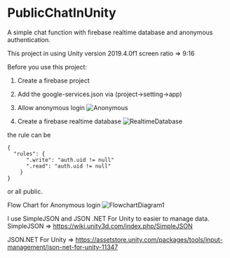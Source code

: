 # PublicChatInUnity
A simple chat function with firebase realtime database and anonymous authentication.

This project in using Unity version 2019.4.0f1
screen ratio => 9:16

Before you use this project: 
1. Create a firebase project 
2. Add the google-services.json via (project->setting->app)
3. Allow anonymous login 
![Anonymous](https://user-images.githubusercontent.com/17348039/87237394-bb138080-c41b-11ea-943a-10f6dbf2cb8b.JPG)

4. Create a firebase realtime database 
![RealtimeDatabase](https://user-images.githubusercontent.com/17348039/87237395-c49ce880-c41b-11ea-966e-d94fecc91092.JPG)

the rule can be 
```
{
  "rules": {
      ".write": "auth.uid != null"
      ".read": "auth.uid != null"
    }
}
```
or all public. 

Flow Chart for Anonymous login 
![FlowchartDiagram1](https://user-images.githubusercontent.com/17348039/87237216-928a8700-c419-11ea-92d4-d22bc806ec97.png)


I use SimpleJSON and JSON .NET For Unity to easier to manage data.
SimpleJSON => https://wiki.unity3d.com/index.php/SimpleJSON

JSON.NET For Unity => https://assetstore.unity.com/packages/tools/input-management/json-net-for-unity-11347
